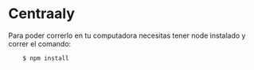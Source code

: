 # Centraaly

Para poder correrlo en tu computadora necesitas tener node instalado y correr el comando:

```bash
    $ npm install
```
